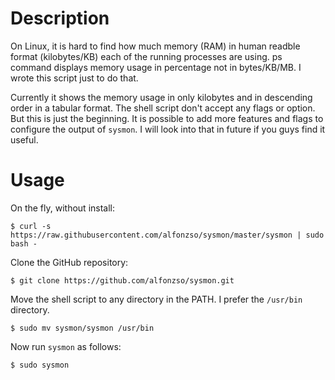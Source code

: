 # Description
On Linux, it is hard to find how much memory (RAM) in human readble format (kilobytes/KB) each of the running processes are using. ps command displays memory usage in percentage not in bytes/KB/MB. I wrote this script just to do that. 

Currently it shows the memory usage in only kilobytes and in descending order in a tabular format. The shell script don't accept any flags or option. But this is just the beginning. It is possible to add more features and flags to configure the output of `sysmon`. I will look into that in future if you guys find it useful.


# Usage
On the fly, without install:

`$ curl -s https://raw.githubusercontent.com/alfonzso/sysmon/master/sysmon | sudo bash - `

Clone the GitHub repository:

`$ git clone https://github.com/alfonzso/sysmon.git`

Move the shell script to any directory in the PATH. I prefer the `/usr/bin` directory.

`$ sudo mv sysmon/sysmon /usr/bin`

Now run `sysmon` as follows:

`$ sudo sysmon`
